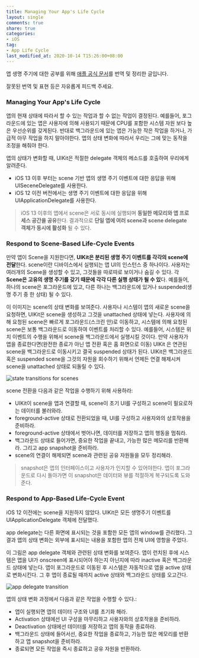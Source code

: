 ```yaml
---
title: Managing Your App's Life Cycle
layout: single
comments: true
share: true
categories: 
- iOS
tag:
- App Life Cycle
last_modified_at: 2020-10-14 T15:26:00+08:00
---
```


앱 생명 주기에 대한 공부를 위해 [애플 공식 문서](https://developer.apple.com/documentation/uikit/app_and_environment/managing_your_app_s_life_cycle)를 번역 및 정리한 글입니다.

잘못된 번역 및 표현 등은 자유롭게 피드백 주세요.

### **Managing Your App's Life Cycle**

앱의 현재 상태에 따라서 할 수 있는 작업과 할 수 없는 작업이 결정된다. 예를들어, 포그라운드에 있는 앱은 사용자에 의해 사용되기 때문에 CPU를 포함한 시스템 자원 보다 높은 우선순위를 갖게된다. 반대로 백그라운드에 있는 앱은 가능한 작은 작업을 하거나, 가급적 아무 작업을 하지 말아야한다. 앱의 상태 변화에 따라서 우리는 그에 맞는 동작을 조정을 해줘야 한다.

앱의 상태가 변화할 때, UIKit은 적절한 delegate 객체의 메소드를 호출하여 우리에게 알려준다.

- iOS 13 이후 부터는 scene 기반 앱의 생명 주기 이벤트에 대한 응답을 위해 UISeceneDelegate를 사용한다.
- iOS 12 이전 버전에서는 생명 주기 이벤트에 대한 응답을 위해 UIApplicationDelegate를 사용한다.

> iOS 13 이후의 앱에서 scene은 서로 동시에 실행되며 **동일한 메모리와 앱 프로세스 공간을 공유**한다. 결과적으로 **단일 앱에 여러 scene과 scene delegate 객체가 동시에 활성화** 될 수 있다.

### **Respond to Scene-Based Life-Cycle Events**

만약 앱이 Scene을 지원한다면, **UIKit은 분리된 생명 주기 이벤트를 각각의 scene에 전달**한다. scene이란 디바이스에서 실행되는 앱 UI의 인스턴스 중 하나이다. 사용자는 여러개의 Scene을 생성할 수 있고, 그것들을 따로따로 보이거나 숨길 수 있다. 각 **Scene은 고유의 생명 주기를 갖기 때문에 각각 다른 실행 상태가 될 수 있**다. 예를들어, 하나의 scene은 포그라운드에 있고, 다른 하나는 백그라운드에 있거나 suspended(생명 주기 중 한 상태) 될 수 있다.

이 이미지는 scene의 상태 변화를 보여준다. 사용자나 시스템이 앱의 새로운 scene을 요청하면, UIKit은 scene을 생성하고 그것을 unattached 상태에 넣는다. 사용자에 의해 요청된 scene은 빠르게 포그라운드(스크린 안)로 이동하고, 시스템에 의해 요청된 scene은 보통 백그라운드로 이동하여 이벤트를 처리할 수 있다. 예를들어, 시스템은 위치 이벤트의 수행을 위해서 scene을 백그라운드에서 실행시킬 것이다. 만약 사용자가 앱을 종료한다면(완전한 종료가 아닌 앱 전환 혹은 홈 화면으로 이동) UIKit 은 연관된 scene을 백그라운드로 이동시키고 결국 suspended 상태가 된다. UIKit은 백그라운드 혹은 suspended scene을 그것의 자원을 회수하기 위해서 언제든 연결 해제시켜 scene을 unattached 상태로 되돌릴 수 있다.

![state transitions for scenes](https://user-images.githubusercontent.com/48352065/95951382-48a6a800-0e31-11eb-8c3c-d226e6ba3053.png)

scene 전환을 다음과 같은 작업을 수행하기 위해 사용하라:

- UIKit이 scene을 앱과 연결할 때, scene이 초기 UI를 구성하고 scene이 필요로하는 데이터를 불러와라.
- foreground-active 상태로 전환되었을 때, UI를 구성하고 사용자와의 상호작용을 준비하라.
- foreground-active 상태에서 벗어나면, 데이터를 저장하고 앱의 행동을 멈춰라.
- 백그라운드 상태로 들어가면, 중요한 작업을 끝내고, 가능한 많은 메모리를 반환해라. 그리고 app snapshot을 준비하라.
- scene의 연결이 해제되면 scene과 관련된 공유 자원들을 모두 정리해라.

> snapshot은 앱의 인터페이스이고 사용자가 인지할 수 있어야한다. 앱이 포그라운드로 다시 돌아가면 이 snapshot은 데이터와 뷰를 적절하게 복구되도록 도와준다.

### **Respond to App-Based Life-Cycle Event**

iOS 12 이전에는 scene을 지원하지 않았다. UIKit은 모든 생명주기 이벤트를 UIApplicationDelegate 객체에 전달했다.

app delegate는 다른 화면에 표시되는 것을 포함한 모든 앱의 window를 관리했다. 그 결과 앱의 상태 변화는 외부에 표시되는 내용을 포함한 앱의 전체 UI에 영항을 주었다.

이 그림은 app delegate 객체와 관련된 상태 변화를 보여준다. 앱이 런치된 후에 시스템은 앱을 UI가 onscreen에 표시되어야 하는지 아닌지에 따라 inactive 혹은 백그라운드 상태에 넣는다. 앱이 포그라운드로 이동된 후 시스템은 자동적으로 앱을 active 상태로 변화시킨다. 그 후 앱이 종료될 때까지 active 상태와 백그라운드 상태를 오고간다.

![app delegate transition](https://user-images.githubusercontent.com/48352065/95951376-46444e00-0e31-11eb-9de7-6249bff3a6c7.png)

앱의 상태 변화 과정에서 다음과 같은 작업을 수행할 수 있다.:

- 앱이 실행되면 앱의 데이터 구조와 UI를 초기화 해라.
- Activation 상태에선 UI 구성을 마무리하고 사용자와의 상호작용을 준비하라.
- Deactivation 상태에선 데이터를 저장하고 앱의 동작을 종료하라.
- 백그라운드 상태에 들어서선, 중요한 작업을 종료하고, 가능한 많은 메모리를 반환하고 앱 snapshot을 준비하라.
- 종료되면 모든 작업을 즉시 종료하고 공유 자원을 반환하라.
